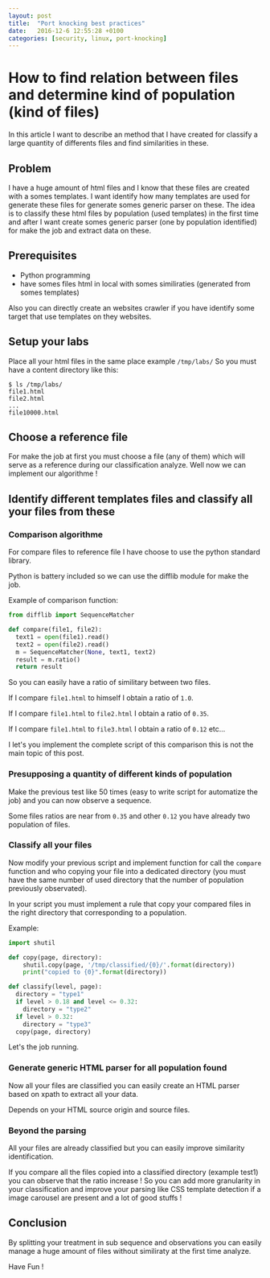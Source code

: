 ```yaml
---
layout: post
title:  "Port knocking best practices"
date:   2016-12-6 12:55:28 +0100
categories: [security, linux, port-knocking]
---
```

# How to find relation between files and determine kind of population (kind of files)
In this article I want to describe an method that I have created for classify a large quantity of differents files 
and find similarities in these.

## Problem
I have a huge amount of html files and I know that these files are created with a somes templates. 
I want identify how many templates are used for generate these files for generate somes generic parser on these.
The idea is to classify these html files by population (used templates) in the first time and after I want create somes generic parser
(one by population identified) for make the job and extract data on these.

## Prerequisites
- Python programming
- have somes files html in local with somes similiraties (generated from somes templates)

Also you can directly create an websites crawler if you have identify some target that use templates on they websites.

## Setup your labs
Place all your html files in the same place example `/tmp/labs/`
So you must have a content directory like this:
```shell
$ ls /tmp/labs/
file1.html
file2.html
...
file10000.html
```
## Choose a reference file
For make the job at first you must choose a file (any of them) which will serve as a reference during our classification analyze.
Well now we can implement our algorithme !

## Identify different templates files and classify all your files from these
### Comparison algorithme
For compare files to reference file I have choose to use the python standard library.

Python is battery included so we can use the difflib module for make the job.

Example of comparison function:
```python
from difflib import SequenceMatcher

def compare(file1, file2):
  text1 = open(file1).read()
  text2 = open(file2).read()
  m = SequenceMatcher(None, text1, text2)
  result = m.ratio()
  return result
```

So you can easily have a ratio of similitary between two files.

If I compare `file1.html` to himself I obtain a ratio of `1.0`.

If I compare `file1.html` to `file2.html` I obtain a ratio of `0.35`.

If I compare `file1.html` to `file3.html` I obtain a ratio of `0.12` etc...

I let's you implement the complete script of this comparison this is not the main topic of this post.

### Presupposing a quantity of different kinds of population
Make the previous test like 50 times (easy to write script for automatize the job) and you can now observe a sequence.

Some files ratios are near from `0.35` and other `0.12` you have already two population of files.

### Classify all your files
Now modify your previous script and implement function for call the `compare` function and who copying your file into a dedicated directory (you must have the same number of used directory that the number of population previously observated).

In your script you must implement a rule that copy your compared files in the right directory that corresponding to a population.

Example:
```python
import shutil

def copy(page, directory):
    shutil.copy(page, '/tmp/classified/{0}/'.format(directory))
    print("copied to {0}".format(directory))

def classify(level, page):
  directory = "type1"
  if level > 0.18 and level <= 0.32:
    directory = "type2"
  if level > 0.32:
    directory = "type3"
  copy(page, directory)
```
Let's the job running.

### Generate generic HTML parser for all population found
Now all your files are classified you can easily create an HTML parser based on xpath to extract all your data.

Depends on your HTML source origin and source files.

### Beyond the parsing
All your files are already classified but you can easily improve similarity identification.

If you compare all the files copied into a classified directory (example test1) you can observe that the ratio increase !
So you can add more granularity in your classification and improve your parsing like CSS template detection if a image carousel are present and a lot of good stuffs !

## Conclusion
By splitting your treatment in sub sequence and observations you can easily manage a huge amount of files without similiraty at the first time analyze.

Have Fun !

